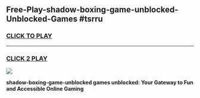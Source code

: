 
## Free-Play-shadow-boxing-game-unblocked-Unblocked-Games #tsrru
<h3>
<a href="https://news.freeplayer.one?title=shadow-boxing-game-unblocked&ref=8M">CLICK TO PLAY</a></h3>
<hr>

<h3>
<a href="https://news.freeplayer.one?title=shadow-boxing-game-unblocked&ref=8M">CLICK 2 PLAY</a>
  
</h3>

<a href="https://news.freeplayer.one?title=shadow-boxing-game-unblocked&ref=8M"><img src="https://clearcache.store/games.png"></a>


**shadow-boxing-game-unblocked games unblocked: Your Gateway to Fun and Accessible Online Gaming**
